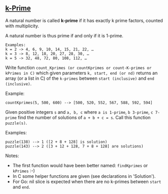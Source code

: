 ## [k-Prime](https://www.codewars.com/kata/5726f813c8dcebf5ed000a6b/train/java)

A natural number is called __k-prime__ if it has exactly k prime factors, counted with multiplicity.

A natural number is thus prime if and only if it is 1-prime.

```
Examples:
k = 2 -> 4, 6, 9, 10, 14, 15, 21, 22, …
k = 3 -> 8, 12, 18, 20, 27, 28, 30, …
k = 5 -> 32, 48, 72, 80, 108, 112, …
```

Write function `count_Kprimes (or countKprimes or count-K-primes or kPrimes in C)` which given parameters `k, start, end (or nd)` returns an array (or a list in C) of the `k-primes` between `start (inclusive)` and `end (inclusive)`.

Example:
```
countKprimes(5, 500, 600) --> [500, 520, 552, 567, 588, 592, 594]
```

Given positive integers `s` and `a, b, c` where `a is 1-prime`, `b 3-prime`, `c 7-prime` find the number of solutions of `a + b + c = s`. Call this function `puzzle(s)`.

Examples:
```
puzzle(138) --> 1 ([2 + 8 + 128] is solution)
puzzle(143) --> 2 ([3 + 12 + 128, 7 + 8 + 128] are solutions)
```

Notes:

* The first function would have been better named: `findKprimes` or `kPrimes` :-)
* In C some helper functions are given (see declarations in 'Solution').
* For Go: nil slice is expected when there are no k-primes between `start` and `end`.
